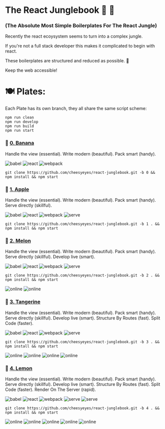 # The React Junglebook :see_no_evil: :palm_tree:

### (The Absolute Most Simple Boilerplates For The React Jungle)

Recently the react ecoysystem seems to turn into a complex jungle.

If you're not a full stack developer this makes it complicated to begin with react.

These boilerplates are structured and reduced as possible. :tada:

Keep the web accessible!

# 🍽 Plates:

Each Plate has its own branch, they all share the same script scheme:

```script
npm run clean
npm run develop
npm run build
npm run start
```

### 🍌 [0. Banana](../../tree/0)

Handle the view (essential). Write modern (beautiful). Pack smart (handy).

![babel](https://img.shields.io/badge/Transpile-Babel-red.svg)
![react](https://img.shields.io/badge/View-React-green.svg)
![webpack](https://img.shields.io/badge/Pack-Webpack-blue.svg)

```script
git clone https://github.com/cheesyeyes/react-junglebook.git -b 0 && npm install && npm start
```

### 🍎 [1. Apple](../../tree/1)

Handle the view (essential). Write modern (beautiful). Pack smart (handy). Serve directly (skillful).

![babel](https://img.shields.io/badge/Transpile-Babel-red.svg)
![react](https://img.shields.io/badge/View-React-green.svg)
![webpack](https://img.shields.io/badge/Pack-Webpack-blue.svg)
![serve](https://img.shields.io/badge/Serve-WebpackDevServer-orange.svg)

```script
git clone https://github.com/cheesyeyes/react-junglebook.git -b 1 . && npm install && npm start
```

### 🍈 [2. Melon](../../tree/2)

Handle the view (essential). Write modern (beautiful). Pack smart (handy). Serve directly (skillful). Develop live (smart).

![babel](https://img.shields.io/badge/Transpile-Babel-red.svg)
![react](https://img.shields.io/badge/View-React-green.svg)
![webpack](https://img.shields.io/badge/Pack-Webpack-blue.svg)
![serve](https://img.shields.io/badge/Serve-WebpackDevServer-orange.svg)

```script
git clone https://github.com/cheesyeyes/react-junglebook.git -b 2 . && npm install && npm start
```

![online](https://img.shields.io/badge/Babel-ES6-red.svg)
![online](https://img.shields.io/badge/Webpack-HMR-blue.svg)

### 🍊 [3. Tangerine](../../tree/3)

Handle the view (essential).
Write modern (beautiful).
Pack smart (handy).
Serve directly (skillful).
Develop live (smart).
Structure By Routes (fast). Split Code (faster).

![babel](https://img.shields.io/badge/Transpile-Babel-red.svg)
![react](https://img.shields.io/badge/View-React-green.svg)
![webpack](https://img.shields.io/badge/Pack-Webpack-blue.svg)
![serve](https://img.shields.io/badge/Serve-WebpackDevServer-orange.svg)

```script
git clone https://github.com/cheesyeyes/react-junglebook.git -b 3 . && npm install && npm start
```

![online](https://img.shields.io/badge/Babel-ES6-red.svg)
![online](https://img.shields.io/badge/React-ROUTES-green.svg)
![online](https://img.shields.io/badge/Webpack-HMR-blue.svg)
![online](https://img.shields.io/badge/Webpack-CHUNKS-blue.svg)


### 🍋 [4. Lemon](../../tree/4)

Handle the view (essential).
Write modern (beautiful).
Pack smart (handy).
Serve directly (skillful).
Develop live (smart).
Structure By Routes (fast).
Split Code (faster).
Render On The Server (rapid).

![babel](https://img.shields.io/badge/Transpile-Babel-red.svg)
![react](https://img.shields.io/badge/View-React-green.svg)
![webpack](https://img.shields.io/badge/Pack-Webpack-blue.svg)
![serve](https://img.shields.io/badge/Serve-WebpackDevServer-orange.svg)
![serve](https://img.shields.io/badge/Serve-CustomServer-orange.svg)

```script
git clone https://github.com/cheesyeyes/react-junglebook.git -b 4 . && npm install && npm start
```

![online](https://img.shields.io/badge/Babel-ES6-red.svg)
![online](https://img.shields.io/badge/Webpack-HMR-blue.svg)
![online](https://img.shields.io/badge/Webpack-CHUNKS-blue.svg)
![online](https://img.shields.io/badge/React-ROUTES-green.svg)
![online](https://img.shields.io/badge/React-SSR-green.svg)
